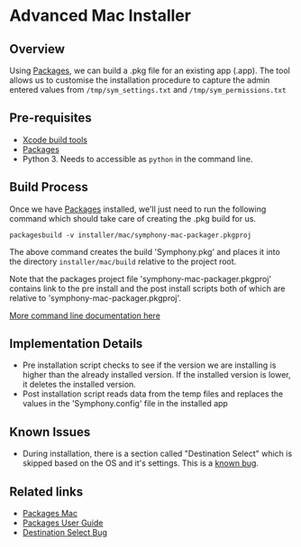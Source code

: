 # Advanced Mac Installer

## Overview

Using [Packages](http://s.sudre.free.fr/Software/Packages/about.html), we can build a .pkg file for an existing app (.app). The tool allows us to customise the installation procedure to capture the admin entered values from `/tmp/sym_settings.txt` and `/tmp/sym_permissions.txt`

## Pre-requisites

- [Xcode build tools](http://railsapps.github.io/xcode-command-line-tools.html)
- [Packages](http://s.sudre.free.fr/Software/Packages/about.html)
- Python 3. Needs to accessible as `python` in the command line.

## Build Process

Once we have [Packages](http://s.sudre.free.fr/Software/Packages/about.html) installed, we'll just need to run the following command which should take care of creating the .pkg build for us.

`packagesbuild -v installer/mac/symphony-mac-packager.pkgproj`

The above command creates the build 'Symphony.pkg' and places it into the directory `installer/mac/build` relative to the project root.

Note that the packages project file 'symphony-mac-packager.pkgproj' contains link to the pre install and the post install scripts both of which are relative to 'symphony-mac-packager.pkgproj'.

[More command line documentation here](http://s.sudre.free.fr/Software/documentation/Packages/en/Project_Building.html#4)

## Implementation Details

- Pre installation script checks to see if the version we are installing is higher than the already installed version. If the installed version is lower, it deletes the installed version.
- Post installation script reads data from the temp files and replaces the values in the 'Symphony.config' file in the installed app

## Known Issues

- During installation, there is a section called "Destination Select" which is skipped based on the OS and it's settings. This is a [known bug](https://stackoverflow.com/questions/4647416/mac-packagemaker-destination-select-step-a-skipping-boption-permanently-disa).

## Related links

- [Packages Mac](http://s.sudre.free.fr/Software/Packages/about.html)
- [Packages User Guide](http://s.sudre.free.fr/Software/documentation/Packages/en/Packages_Installation.html)
- [Destination Select Bug](https://stackoverflow.com/questions/4647416/mac-packagemaker-destination-select-step-a-skipping-boption-permanently-disa)
